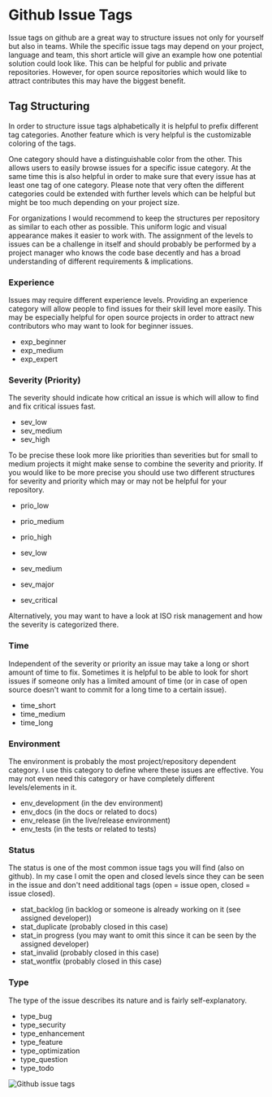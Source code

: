 # Github Issue Tags

Issue tags on github are a great way to structure issues not only for yourself but also in teams. While the specific issue tags may depend on your project, language and team, this short article will give an example how one potential solution could look like. This can be helpful for public and private repositories. However, for open source repositories which would like to attract contributes this may have the biggest benefit.

## Tag Structuring

In order to structure issue tags alphabetically it is helpful to prefix different tag categories. Another feature which is very helpful is the customizable coloring of the tags. 

One category should have a distinguishable color from the other. This allows users to easily browse issues for a specific issue category. At the same time this is also helpful in order to make sure that every issue has at least one tag of one category. Please note that very often the different categories could be extended with further levels which can be helpful but might be too much depending on your project size.

For organizations I would recommend to keep the structures per repository as similar to each other as possible. This uniform logic and visual appearance makes it easier to work with. The assignment of the levels to issues can be a challenge in itself and should probably be performed by a project manager who knows the code base decently and has a broad understanding of different requirements & implications.

### Experience

Issues may require different experience levels. Providing an experience category will allow people to find issues for their skill level more easily. This may be especially helpful for open source projects in order to attract new contributors who may want to look for beginner issues.

* exp_beginner
* exp_medium
* exp_expert

### Severity (Priority)

The severity should indicate how critical an issue is which will allow to find and fix critical issues fast.

* sev_low
* sev_medium
* sev_high

To be precise these look more like priorities than severities but for small to medium projects it might make sense to combine the severity and priority. If you would like to be more precise you should use two different structures for severity and priority which may or may not be helpful for your repository.

* prio_low
* prio_medium
* prio_high

* sev_low
* sev_medium
* sev_major
* sev_critical

Alternatively, you may want to have a look at ISO risk management and how the severity is categorized there.

### Time

Independent of the severity or priority an issue may take a long or short amount of time to fix. Sometimes it is helpful to be able to look for short issues if someone only has a limited amount of time (or in case of open source doesn't want to commit for a long time to a certain issue).

* time_short
* time_medium
* time_long

### Environment

The environment is probably the most project/repository dependent category. I use this category to define where these issues are effective. You may not even need this category or have completely different levels/elements in it.

* env_development (in the dev environment)
* env_docs (in the docs or related to docs)
* env_release (in the live/release environment)
* env_tests (in the tests or related to tests)

### Status

The status is one of the most common issue tags you will find (also on github). In my case I omit the open and closed levels since they can be seen in the issue and don't need additional tags (open = issue open, closed = issue closed).

* stat_backlog (in backlog or someone is already working on it (see assigned developer))
* stat_duplicate (probably closed in this case)
* stat_in progress (you may want to omit this since it can be seen by the assigned developer)
* stat_invalid (probably closed in this case)
* stat_wontfix (probably closed in this case)

### Type

The type of the issue describes its nature and is fairly self-explanatory.

* type_bug
* type_security
* type_enhancement
* type_feature
* type_optimization
* type_question
* type_todo

![Github issue tags]({/base}/src/tpl/content/blog/dev/img/github_issue_tags.png "Github issue tags")
